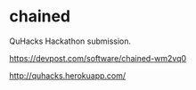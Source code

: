 # chained
QuHacks Hackathon submission.

https://devpost.com/software/chained-wm2vq0

http://quhacks.herokuapp.com/
